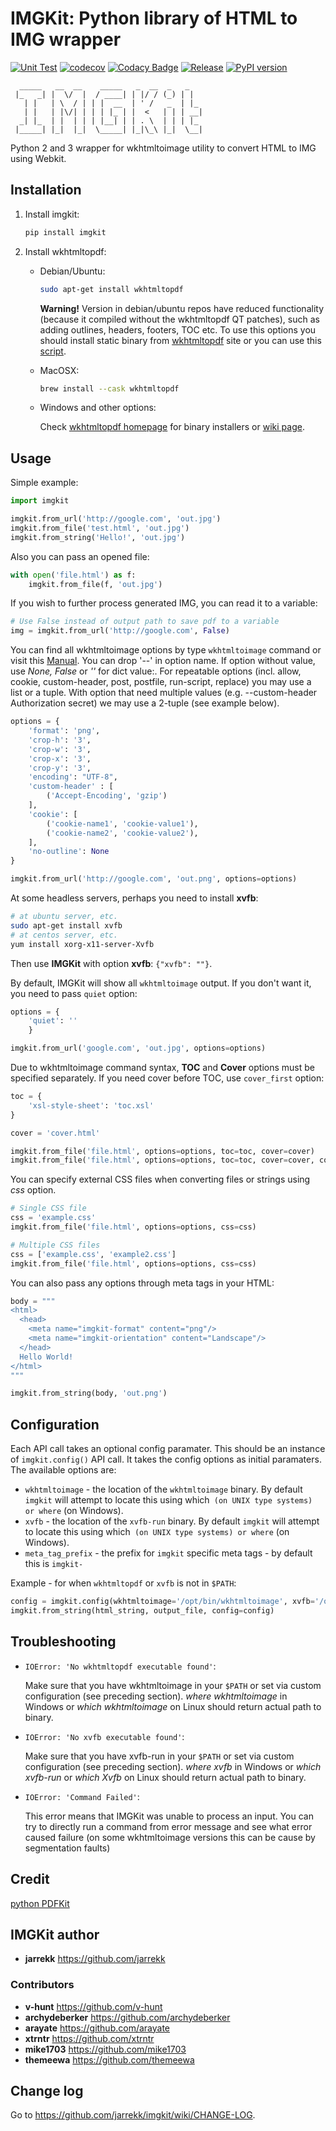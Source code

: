 # IMGKit: Python library of HTML to IMG wrapper

[![Unit Test](https://github.com/jarrekk/imgkit/actions/workflows/unit_test.yml/badge.svg?branch=master)](https://github.com/jarrekk/imgkit/actions/workflows/unit_test.yml)
[![codecov](https://codecov.io/gh/jarrekk/imgkit/branch/master/graph/badge.svg?token=pNl4TtuAzz)](https://codecov.io/gh/jarrekk/imgkit)
[![Codacy Badge](https://app.codacy.com/project/badge/Grade/581cfb2ff94b46aa930f11824703ea88)](https://www.codacy.com/gh/jarrekk/imgkit/dashboard?utm_source=github.com&amp;utm_medium=referral&amp;utm_content=jarrekk/imgkit&amp;utm_campaign=Badge_Grade)
[![Release](https://github.com/jarrekk/imgkit/actions/workflows/release.yml/badge.svg)](https://github.com/jarrekk/imgkit/actions/workflows/release.yml)
[![PyPI version](https://badge.fury.io/py/imgkit.svg)](https://badge.fury.io/py/imgkit)

```text
  _____   __  __    _____   _  __  _   _
 |_   _| |  \/  |  / ____| | |/ / (_) | |
   | |   | \  / | | |  __  | ' /   _  | |_
   | |   | |\/| | | | |_ | |  <   | | | __|
  _| |_  | |  | | | |__| | | . \  | | | |_
 |_____| |_|  |_|  \_____| |_|\_\ |_|  \__|

```

Python 2 and 3 wrapper for wkhtmltoimage utility to convert HTML to IMG using Webkit.

## Installation

1.  Install imgkit:

    ```python
    pip install imgkit
    ```

1.  Install wkhtmltopdf:

    - Debian/Ubuntu:

      ```bash
      sudo apt-get install wkhtmltopdf
      ```

      **Warning!** Version in debian/ubuntu repos have reduced functionality (because it compiled without the wkhtmltopdf QT patches), such as adding outlines, headers, footers, TOC etc. To use this options you should install static binary from [wkhtmltopdf](http://wkhtmltopdf.org/) site or you can use this [script](https://github.com/jarrekk/imgkit/blob/master/travis/init.sh).

    - MacOSX:

      ```bash
      brew install --cask wkhtmltopdf
      ```

    - Windows and other options:

      Check [wkhtmltopdf homepage](http://wkhtmltopdf.org/) for binary installers or [wiki page](https://github.com/pdfkit/pdfkit/wiki/Installing-WKHTMLTOPDF).

## Usage

Simple example:

```python
import imgkit

imgkit.from_url('http://google.com', 'out.jpg')
imgkit.from_file('test.html', 'out.jpg')
imgkit.from_string('Hello!', 'out.jpg')
```

Also you can pass an opened file:

```python
with open('file.html') as f:
    imgkit.from_file(f, 'out.jpg')
```

If you wish to further process generated IMG, you can read it to a variable:

```python
# Use False instead of output path to save pdf to a variable
img = imgkit.from_url('http://google.com', False)
```

You can find all wkhtmltoimage options by type `wkhtmltoimage` command or visit this [Manual](https://wkhtmltopdf.org/usage/wkhtmltopdf.txt). You can drop '--' in option name. If option without value, use _None, False_ or _''_ for dict value:. For repeatable options (incl. allow, cookie, custom-header, post, postfile, run-script, replace) you may use a list or a tuple. With option that need multiple values (e.g. --custom-header Authorization secret) we may use a 2-tuple (see example below).

```python
options = {
    'format': 'png',
    'crop-h': '3',
    'crop-w': '3',
    'crop-x': '3',
    'crop-y': '3',
    'encoding': "UTF-8",
    'custom-header' : [
        ('Accept-Encoding', 'gzip')
    ],
    'cookie': [
        ('cookie-name1', 'cookie-value1'),
        ('cookie-name2', 'cookie-value2'),
    ],
    'no-outline': None
}

imgkit.from_url('http://google.com', 'out.png', options=options)
```

At some headless servers, perhaps you need to install **xvfb**:

```bash
# at ubuntu server, etc.
sudo apt-get install xvfb
# at centos server, etc.
yum install xorg-x11-server-Xvfb
```

Then use **IMGKit** with option **xvfb**: `{"xvfb": ""}`.

By default, IMGKit will show all `wkhtmltoimage` output. If you don't want it, you need to pass `quiet` option:

```python
options = {
    'quiet': ''
    }

imgkit.from_url('google.com', 'out.jpg', options=options)
```

Due to wkhtmltoimage command syntax, **TOC** and **Cover** options must be specified separately. If you need cover before TOC, use `cover_first` option:

```python
toc = {
    'xsl-style-sheet': 'toc.xsl'
}

cover = 'cover.html'

imgkit.from_file('file.html', options=options, toc=toc, cover=cover)
imgkit.from_file('file.html', options=options, toc=toc, cover=cover, cover_first=True)
```

You can specify external CSS files when converting files or strings using _css_ option.

```python
# Single CSS file
css = 'example.css'
imgkit.from_file('file.html', options=options, css=css)

# Multiple CSS files
css = ['example.css', 'example2.css']
imgkit.from_file('file.html', options=options, css=css)
```

You can also pass any options through meta tags in your HTML:

```python
body = """
<html>
  <head>
    <meta name="imgkit-format" content="png"/>
    <meta name="imgkit-orientation" content="Landscape"/>
  </head>
  Hello World!
</html>
"""

imgkit.from_string(body, 'out.png')
```

## Configuration

Each API call takes an optional config paramater. This should be an instance of `imgkit.config()` API call. It takes the config options as initial paramaters. The available options are:

- `wkhtmltoimage` - the location of the `wkhtmltoimage` binary. By default `imgkit` will attempt to locate this using which` (on UNIX type systems) or where` (on Windows).
- `xvfb` - the location of the `xvfb-run` binary. By default `imgkit` will attempt to locate this using which` (on UNIX type systems) or where` (on Windows).
- `meta_tag_prefix` - the prefix for `imgkit` specific meta tags - by default this is `imgkit-`

Example - for when `wkhtmltopdf` or `xvfb` is not in `$PATH`:

```python
config = imgkit.config(wkhtmltoimage='/opt/bin/wkhtmltoimage', xvfb='/opt/bin/xvfb-run')
imgkit.from_string(html_string, output_file, config=config)
```

## Troubleshooting

- `IOError: 'No wkhtmltopdf executable found'`:

  Make sure that you have wkhtmltoimage in your `$PATH` or set via custom configuration (see preceding section). _where wkhtmltoimage_ in Windows or _which wkhtmltoimage_ on Linux should return actual path to binary.

- `IOError: 'No xvfb executable found'`:

  Make sure that you have xvfb-run in your `$PATH` or set via custom configuration (see preceding section). _where xvfb_ in Windows or _which xvfb-run_ or _which Xvfb_ on Linux should return actual path to binary.

- `IOError: 'Command Failed'`:

  This error means that IMGKit was unable to process an input. You can try to directly run a command from error message and see what error caused failure (on some wkhtmltoimage versions this can be cause by segmentation faults)

## Credit

[python PDFKit](https://github.com/JazzCore/python-pdfkit)

## IMGKit author

- **jarrekk** <https://github.com/jarrekk>

### Contributors

- **v-hunt** <https://github.com/v-hunt>
- **archydeberker** <https://github.com/archydeberker>
- **arayate** <https://github.com/arayate>
- **xtrntr** <https://github.com/xtrntr>
- **mike1703** <https://github.com/mike1703>
- **themeewa** <https://github.com/themeewa>

## Change log

Go to https://github.com/jarrekk/imgkit/wiki/CHANGE-LOG.
